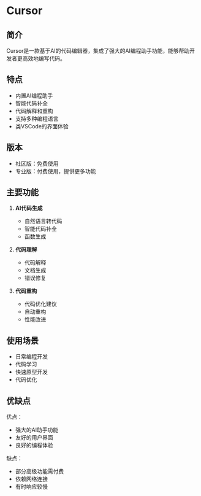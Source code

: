 # Cursor

## 简介
Cursor是一款基于AI的代码编辑器，集成了强大的AI编程助手功能，能够帮助开发者更高效地编写代码。

## 特点
- 内置AI编程助手
- 智能代码补全
- 代码解释和重构
- 支持多种编程语言
- 类VSCode的界面体验

## 版本
- 社区版：免费使用
- 专业版：付费使用，提供更多功能

## 主要功能
1. **AI代码生成**
   - 自然语言转代码
   - 智能代码补全
   - 函数生成

2. **代码理解**
   - 代码解释
   - 文档生成
   - 错误修复

3. **代码重构**
   - 代码优化建议
   - 自动重构
   - 性能改进

## 使用场景
- 日常编程开发
- 代码学习
- 快速原型开发
- 代码优化

## 优缺点
优点：
- 强大的AI助手功能
- 友好的用户界面
- 良好的编程体验

缺点：
- 部分高级功能需付费
- 依赖网络连接
- 有时响应较慢 